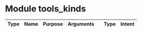 # Module tools_kinds

| Type | Name | Purpose | Arguments |     | Type | Intent |
| :--: | :--: | :------ | ----: | :-------- | :--: | :----: |
